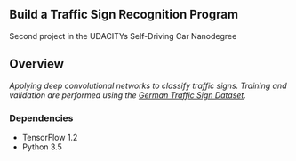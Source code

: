 ## Build a Traffic Sign Recognition Program

Second project in the UDACITYs Self-Driving Car Nanodegree

## Overview
_Applying deep convolutional networks to classify traffic signs. Training and validation are performed using the [German Traffic Sign Dataset](http://benchmark.ini.rub.de/?section=gtsrb&subsection=dataset)._


### Dependencies

  - TensorFlow 1.2
  - Python 3.5

